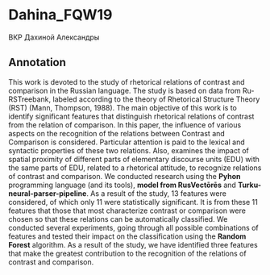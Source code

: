 # Dahina_FQW19
ВКР Дахиной Александры

## Annotation 
This work is devoted to the study of rhetorical relations of contrast and comparison in the Russian language. The study is based on data from Ru-RSTreebank, labeled according to the theory of Rhetorical Structure Theory (RST) (Mann, Thompson, 1988). The main objective of this work is to identify significant features that distinguish rhetorical relations of contrast from the relation of comparison. In this paper, the influence of various aspects on the recognition of the relations between Contrast and Comparison is considered. Particular attention is paid to the lexical and syntactic properties of these two relations. Also, examines the impact of spatial proximity of different parts of elementary discourse units (EDU) with the same parts of EDU, related to a rhetorical attitude, to recognize relations of contrast and comparison. We conducted research using the **Pyhon** programming language (and its tools),  **model from RusVectōrēs** and **Turku-neural-parser-pipeline**. As a result of the study, 13 features were considered, of which only 11 were statistically significant. It is from these 11 features that those that most characterize contrast or comparison were chosen so that these relations can be automatically classified. We conducted several experiments, going through all possible combinations of features and tested their impact on the classification using the **Random Forest** algorithm. As a result of the study, we have identified three features that make the greatest contribution to the recognition of the relations of contrast and comparison. 
